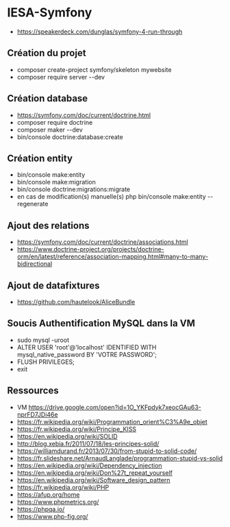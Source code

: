 # IESA-Symfony

- https://speakerdeck.com/dunglas/symfony-4-run-through

## Création du projet

 - composer create-project symfony/skeleton mywebsite
 - composer require server --dev

## Création database
 - https://symfony.com/doc/current/doctrine.html
 - composer require doctrine
 - composer maker --dev
 - bin/console doctrine:database:create

## Création entity
 - bin/console make:entity
 - bin/console make:migration
 - bin/console doctrine:migrations:migrate
 - en cas de modification(s) manuelle(s) php bin/console make:entity --regenerate

## Ajout des relations
 - https://symfony.com/doc/current/doctrine/associations.html
 - https://www.doctrine-project.org/projects/doctrine-orm/en/latest/reference/association-mapping.html#many-to-many-bidirectional

## Ajout de datafixtures
 - https://github.com/hautelook/AliceBundle

## Soucis Authentification MySQL dans la VM

- sudo mysql -uroot
- ALTER USER 'root'@'localhost' IDENTIFIED WITH mysql_native_password BY 'VOTRE PASSWORD';
- FLUSH PRIVILEGES;
- exit

## Ressources

 - VM https://drive.google.com/open?id=1O_YKFpdyk7xeocGAu63-nprFD7JDi46e
 - https://fr.wikipedia.org/wiki/Programmation_orient%C3%A9e_objet
 - https://fr.wikipedia.org/wiki/Principe_KISS
 - https://en.wikipedia.org/wiki/SOLID
 - http://blog.xebia.fr/2011/07/18/les-principes-solid/
 - https://williamdurand.fr/2013/07/30/from-stupid-to-solid-code/
 - https://fr.slideshare.net/ArnaudLanglade/programmation-stupid-vs-solid
 - https://en.wikipedia.org/wiki/Dependency_injection
 - https://en.wikipedia.org/wiki/Don%27t_repeat_yourself
 - https://en.wikipedia.org/wiki/Software_design_pattern
 - https://fr.wikipedia.org/wiki/PHP
 - https://afup.org/home
 - https://www.phpmetrics.org/
 - https://phpqa.io/
 - https://www.php-fig.org/
